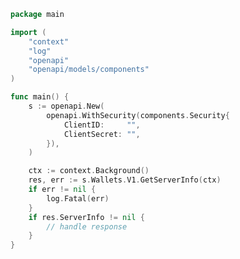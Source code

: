 <!-- Start SDK Example Usage [usage] -->
```go
package main

import (
	"context"
	"log"
	"openapi"
	"openapi/models/components"
)

func main() {
	s := openapi.New(
		openapi.WithSecurity(components.Security{
			ClientID:     "",
			ClientSecret: "",
		}),
	)

	ctx := context.Background()
	res, err := s.Wallets.V1.GetServerInfo(ctx)
	if err != nil {
		log.Fatal(err)
	}
	if res.ServerInfo != nil {
		// handle response
	}
}

```
<!-- End SDK Example Usage [usage] -->